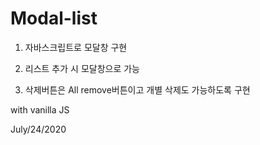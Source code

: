 # Modal-list

1. 자바스크립트로 모달창 구현

2. 리스트 추가 시 모달창으로 가능

3. 삭제버튼은 All remove버튼이고 개별 삭제도 가능하도록 구현

with vanilla JS

July/24/2020
